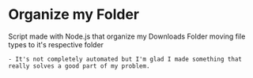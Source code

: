 # Organize my Folder

Script made with Node.js that organize my Downloads Folder moving file types to it's respective folder

    - It's not completely automated but I'm glad I made something that really solves a good part of my problem.



